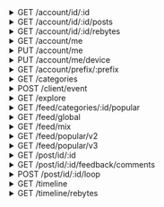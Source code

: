 <details>
<summary>GET /account/id/:id</summary>
Get a user by their id

__url params__

|name|description|
| - | - |
|id|the id of the user to query|

__headers__

|name|value|required|
| - | - | - |
|authorization|The token returned when logging in or creating an account|True|
|user-agent|The user agent of the device using this app|False|

__responses__

- 200 - User information recieved
User information recieved

A user of id `id` exists and was retrieved

```JSON
{
    "data": {
        "avatarURL": "...                   <Account pfp link>",
        "backgroundColor": "#000000         <Account background color",
        "bio": "...                         <Account bio>",
        "displayName": "...                 <Non-unique display name>",
        "followerCount": "0                 <Subscribers of this account>",
        "followingCount": "0                <Subscriptions of this account>",
        "foregroundColor": "#CCD6E9         <Account foreground color",
        "id": "                             <Account id>",
        "isBlocked": "false                 <Is this user blocked by the authed user?>",
        "isChannel": "false                 <Is this user a channel?>",
        "isFollowed": "false                <Is this user being followed by the authed user?>",
        "isFollowing": "false               <Is this user following the authed user?>",
        "loopCount": "0                     <Total loops played of this account>",
        "loopsConsumedCount": "0            <Total loops played by this account>",
        "registrationDate": "1580272854     <Account creation Unix timestamp>",
        "username": "robotter               <Account username>"
    },
    "success": 1
}
```

- 401 - Unauthorized
Unauthorized

Unauthorized to make request, either because the authorization header is incorrect or missing


</details>


<details>
<summary>GET /account/id/:id/posts</summary>
Get posts by some user

__url params__

|name|description|
| - | - |
|id|the id of the user to query|

__headers__

|name|value|required|
| - | - | - |
|authorization|The token returned when logging in or creating an account|True|
|user-agent|The user agent of the device using this app|False|

__responses__

- 200 - Feed slice fetched
Feed slice fetched

A slice of posts of this feed were fetched with usermap and pagination data

```JSON
{
    "data": {
        "accounts": "{...}  <id -> user map>",
        "posts": "[...]     <Array of posts>",
        "cursor": "...      <Pagination cursor>"
    },
    "success": 1
}
```

- 401 - Unauthorized
Unauthorized

Unauthorized to make request, either because the authorization header is incorrect or missing


</details>


<details>
<summary>GET /account/id/:id/rebytes</summary>
Get rebytes by some user

__url params__

|name|description|
| - | - |
|id|the id of the user to query|

__headers__

|name|value|required|
| - | - | - |
|authorization|The token returned when logging in or creating an account|True|
|user-agent|The user agent of the device using this app|False|

__responses__

- 200 - Feed slice fetched
Feed slice fetched

A slice of posts of this feed were fetched with usermap and pagination data

```JSON
{
    "data": {
        "accounts": "{...}  <id -> user map>",
        "rebytes": "[...]   <Array of post rebytes>",
        "cursor": "...      <Pagination cursor>"
    },
    "success": 1
}
```

- 401 - Unauthorized
Unauthorized

Unauthorized to make request, either because the authorization header is incorrect or missing


</details>


<details>
<summary>GET /account/me</summary>
Get information about the logged in account

__headers__

|name|value|required|
| - | - | - |
|authorization|The token returned when logging in or creating an account|True|
|user-agent|The user agent of the device using this app|False|

__responses__

- 200 - Account fetched
Account fetched

The account information of the logged in user was fetched

```JSON
{
    "data": {
        "account": {
            "backgroundColor": "#000000         <Account background color",
            "followerCount": "0                 <Subscribers of this account>",
            "followingCount": "0                <Subscriptions of this account>",
            "foregroundColor": "#CCD6E9         <Account foreground color",
            "id": "                             <account id>",
            "isChannel": "false                 <Is this user a channel?>",
            "isDeactivated": "false             <Did this user deactivate their account?>",
            "isRegistered": "true               <Is this user registered?>",
            "isSuspended": "false               <Is this account suspended?>",
            "loopCount": "0                     <Total loops played of this account>",
            "loopsConsumedCount": "0            <Total loops played by this account>",
            "registrationDate": "1580272854     <Account creation Unix timestamp>",
            "username": "robotter               <Account username>"
        }
    },
    "success": 1
}
```

- 401 - Unauthorized
Unauthorized

Unauthorized to make request, either because the authorization header is incorrect or missing


</details>
<details>
<summary>PUT /account/me</summary>
Update the authed user.
Any or all of the json fields may be included or omitted,
but the request will only work if all data being sent is new


__headers__

|name|value|required|
| - | - | - |
|authorization|The token returned when logging in or creating an account|True|
|user-agent|The user agent of the device using this app|False|

```JSON
{
    "colorScheme": "2       <Predefined color scheme to use>",
    "bio": "...             <Profile bio to use, send a blank to remove>",
    "displayName": "...     <Non-unique display name to use, send blank to remove>",
    "username": "...        <Unique username to use>"
}
```

__responses__

- 200 - Account updated
Account updated

The information sent was ok and the profile information is updated

```JSON
{
    "data": {},
    "success": 1
}
```

- 200:1101 - Bad request format
Bad request format

The information sent is either malformed, has missing keys, or has unexpected extra keys.
It cannot be used. This should be treated similarly too an HTTP 400 bad request


```JSON
{
    "error": {
        "code": 1101,
        "message": "bad request format"
    },
    "success": 0
}
```

- 200:1401 - Username invalid
Username invalid

The username sent is too long or has bad characters

```JSON
{
    "success": 0,
    "error": {
        "code": 1401,
        "message": "invalid username"
    }
}
```

- 200:1402 - Username taken
Username taken

The username sent is already taken and cannot be used

```JSON
{
    "success": 0,
    "error": {
        "code": 1402,
        "message": "username is already in use"
    }
}
```

- 401 - Unauthorized
Unauthorized

Unauthorized to make request, either because the authorization header is incorrect or missing


</details>


<details>
<summary>PUT /account/me/device</summary>
Give byte information about this device

__headers__

|name|value|required|
| - | - | - |
|authorization|The token returned when logging in or creating an account|True|
|user-agent|The user agent of the device using this app|False|

```JSON
{
    "applicationID": "co.byte  <Seems to accept arbitrary strings>",
    "deviceToken": "...        <Device token. Appears to be generated by the app, seems to accept an arbitrary string>",
    "deviceType": "android     <Only android seems to work. iOS / Apple string unknown>"
}
```

__responses__

- 200 - Device info accepted
Device info accepted

The device info sent is correct and was accepted

```JSON
{
    "data": {},
    "success": 1
}
```

- 200:1101 - Bad request format
Bad request format

The information sent is either malformed, has missing keys, or has unexpected extra keys.
It cannot be used. This should be treated similarly too an HTTP 400 bad request


```JSON
{
    "error": {
        "code": 1101,
        "message": "bad request format"
    },
    "success": 0
}
```

- 200:1404 - Device info incorrect
Device info incorrect

The device info sent is malformed

```JSON
{
    "error": {
        "code": 1404,
        "message": "invalid device type"
    },
    "success": 0
}
```

- 401 - Unauthorized
Unauthorized

Unauthorized to make request, either because the authorization header is incorrect or missing


</details>


<details>
<summary>GET /account/prefix/:prefix</summary>
Search for users by some username `prefix`

__url params__

|name|description|
| - | - |
|prefix|prefix to search for|

__headers__

|name|value|required|
| - | - | - |
|authorization|The token returned when logging in or creating an account|True|
|user-agent|The user agent of the device using this app|False|

__responses__

- 200 - Search results fetched
Search results fetched

Search results for the prefix used were returned

```JSON
{
    "data": {
        "accounts": [
            {
                "avatarURL": "...                   <Account pfp link>",
                "backgroundColor": "#000000         <Account background color",
                "bio": "...                         <Account bio>",
                "displayName": "...                 <Non-unique display name>",
                "followerCount": "0                 <Subscribers of this account>",
                "followingCount": "0                <Subscriptions of this account>",
                "foregroundColor": "#CCD6E9         <Account foreground color",
                "id": "                             <Account id>",
                "isBlocked": "false                 <Is this user blocked by the authed user?>",
                "isChannel": "false                 <Is this user a channel?>",
                "isFollowed": "false                <Is this user being followed by the authed user?>",
                "isFollowing": "false               <Is this user following the authed user?>",
                "loopCount": "0                     <Total loops played of this account>",
                "loopsConsumedCount": "0            <Total loops played by this account>",
                "registrationDate": "1580272854     <Account creation Unix timestamp>",
                "username": "robotter               <Account username>"
            }
        ]
    },
    "success": 1
}
```

- 200:1401 - Bad search
Bad search

Search string has invalid characters that cannot prefix a username

```JSON
{
    "success": 0,
    "error": {
        "code": 1401,
        "message": "invalid username"
    }
}
```

- 401 - Unauthorized
Unauthorized

Unauthorized to make request, either because the authorization header is incorrect or missing


</details>


<details>
<summary>GET /categories</summary>
Get a list of feed categories. These can be used in the /feed/categories/:id endpoint

__headers__

|name|value|required|
| - | - | - |
|authorization|The token returned when logging in or creating an account|True|
|user-agent|The user agent of the device using this app|False|

__responses__

- 200 - Categories fetched
Categories fetched

A list of categories has been fetched

```JSON
{
    "data": {
        "categories": [
            {
                "icon": "...    <Category icon link. This is usually 200px",
                "id": "comedy   <Category id, used in /feed/categories/:id>",
                "name": "Comedy <Category name>"
            }
        ]
    },
    "success": 1
}
```

- 401 - Unauthorized
Unauthorized

Unauthorized to make request, either because the authorization header is incorrect or missing


</details>


<details>
<summary>POST /client/event</summary>
Likely has to do with event tracking. Appears to always ratelimit me

__headers__

|name|value|required|
| - | - | - |
|authorization|The token returned when logging in or creating an account|True|
|user-agent|The user agent of the device using this app|False|

__responses__

- 200 - Event accepted
Event accepted

The recorded event was accepted and recorded

```JSON
{
    "data": {},
    "success": 1
}
```

- 200:1101 - Bad request format
Bad request format

The information sent is either malformed, has missing keys, or has unexpected extra keys.
It cannot be used. This should be treated similarly too an HTTP 400 bad request


```JSON
{
    "error": {
        "code": 1101,
        "message": "bad request format"
    },
    "success": 0
}
```

- 401 - Unauthorized
Unauthorized

Unauthorized to make request, either because the authorization header is incorrect or missing


</details>


<details>
<summary>GET /explore</summary>
Get possible explore feeds

__headers__

|name|value|required|
| - | - | - |
|authorization|The token returned when logging in or creating an account|True|
|user-agent|The user agent of the device using this app|False|

__responses__

- 200 - Explore cards recieved
Explore cards recieved

The current explore cards have been fetched

```JSON
{
    "data": {
        "layout": [
            {
                "background": {
                    "color": "#00BBDB           <Card background color>",
                    "type": "image              <Card background type>",
                    "url": "...                 <Background image link, if any such background>"
                },
                "description": "null            <Card description, if any>",
                "header": {
                    "backgroundColor": "null    <Header background color>",
                    "color": "null              <Header color>",
                    "title": "Popular Now       <Header title>"
                },
                "icon": "null                   <Icon link, if any such icon>",
                "sponsored": "false             <Is this sponsored? Ads appear to not yet be implemented>",
                "title": {
                    "backgroundColor": "null    <Appears to always be nil>",
                    "color": "#ffffff           <Title color>",
                    "title": "Popular Now       <Title title>"
                },
                "type": "large                  <Card display type, observed include [image, large, medium]",
                "uri": "byte://...              <Byte-handleable endpoint. byte:// can be subbed for the api's baseurl>"
            }
        ]
    },
    "success": 1
}
```

- 401 - Unauthorized
Unauthorized

Unauthorized to make request, either because the authorization header is incorrect or missing


</details>


<details>
<summary>GET /feed/categories/:id/popular</summary>
Get a slice of popular posts in some category, denoted by its id.
The only observed sub-endpoint for any category is `popular`.
Lists of categories can be fetched with GET `/categories`


__headers__

|name|value|required|
| - | - | - |
|authorization|The token returned when logging in or creating an account|True|
|user-agent|The user agent of the device using this app|False|

__responses__

- 200 - Feed slice fetched
Feed slice fetched

A slice of posts of this feed were fetched with usermap and pagination data

```JSON
{
    "data": {
        "accounts": "{...}  <id -> user map>",
        "posts": "[...]     <Array of posts>",
        "cursor": "...      <Pagination cursor>"
    },
    "success": 1
}
```

- 401 - Unauthorized
Unauthorized

Unauthorized to make request, either because the authorization header is incorrect or missing


</details>


<details>
<summary>GET /feed/global</summary>
Get data from the global feed

__headers__

|name|value|required|
| - | - | - |
|authorization|The token returned when logging in or creating an account|True|
|user-agent|The user agent of the device using this app|False|

__responses__

- 200 - Feed slice fetched
Feed slice fetched

A slice of posts of this feed were fetched with usermap and pagination data

```JSON
{
    "data": {
        "accounts": "{...}  <id -> user map>",
        "posts": "[...]     <Array of posts>",
        "cursor": "...      <Pagination cursor>"
    },
    "success": 1
}
```

- 401 - Unauthorized
Unauthorized

Unauthorized to make request, either because the authorization header is incorrect or missing


</details>


<details>
<summary>GET /feed/mix</summary>
Get a slice of posts in the mix feed.
This seems to be a mixed feed of posts, possibly comparable to ifunny/collective


__headers__

|name|value|required|
| - | - | - |
|authorization|The token returned when logging in or creating an account|True|
|user-agent|The user agent of the device using this app|False|

__responses__

- 200 - Feed slice fetched
Feed slice fetched

A slice of posts of this feed were fetched with usermap data

```JSON
{
    "data": {
        "accounts": "{...}  <id -> user map>",
        "posts": "[...]     <Array of posts>"
    },
    "success": 1
}
```

- 401 - Unauthorized
Unauthorized

Unauthorized to make request, either because the authorization header is incorrect or missing


</details>


<details>
<summary>GET /feed/popular/v2</summary>
Get a slice of posts in the popular feed.
These posts are mostly based on raw popularity, with little to no algorithmic influence.
This is different than the /v3/ endpoint, which is an algorithm based feed for some user


__headers__

|name|value|required|
| - | - | - |
|authorization|The token returned when logging in or creating an account|True|
|user-agent|The user agent of the device using this app|False|

__responses__

- 200 - Feed slice fetched
Feed slice fetched

A slice of posts of this feed were fetched with usermap and pagination data

```JSON
{
    "data": {
        "accounts": "{...}  <id -> user map>",
        "posts": "[...]     <Array of posts>",
        "cursor": "...      <Pagination cursor>"
    },
    "success": 1
}
```

- 401 - Unauthorized
Unauthorized

Unauthorized to make request, either because the authorization header is incorrect or missing


</details>


<details>
<summary>GET /feed/popular/v3</summary>
Get a slice of posts in the popular:v3 feed.
These posts are curated by an algorithm, not necessarially popular.
For regular popular, see the /v2/ endpoint, which is mostly purely popular


__headers__

|name|value|required|
| - | - | - |
|authorization|The token returned when logging in or creating an account|True|
|user-agent|The user agent of the device using this app|False|

__responses__

- 200 - Feed slice fetched
Feed slice fetched

A slice of posts of this feed were fetched with usermap data

```JSON
{
    "data": {
        "accounts": "{...}  <id -> user map>",
        "posts": "[...]     <Array of posts>"
    },
    "success": 1
}
```

- 401 - Unauthorized
Unauthorized

Unauthorized to make request, either because the authorization header is incorrect or missing


</details>


<details>
<summary>GET /post/id/:id</summary>
Get a post by its id

__headers__

|name|value|required|
| - | - | - |
|authorization|The token returned when logging in or creating an account|True|
|user-agent|The user agent of the device using this app|False|

__responses__

- 200 - Post retrieved
Post retrieved

A post of id `id` exists and was retrieved

```JSON
{
    "data": {
        "accounts": "{...}      <id -> profile map>",
        "allowCuration": "true  <May this post be curated?>",
        "allowRemix": "false    <May this post be remixed?>",
        "authorID": "...        <Post author id>",
        "caption": "...         <Post caption>",
        "commentCount": "6633   <Total comment count>",
        "commentCursor": "...   <Comments paging cursor>",
        "comments": "[...]      <Array of comments>",
        "date": "1579934060     <Post create timestamp>",
        "id": "...              <Post id>",
        "likeCount": "119453    <Total like count>",
        "likedByMe": "false     <Did the authed user like this post?>",
        "loopCount": "2356580   <Total loop count>",
        "mentions": "[]         <Array of mentions>",
        "rebytedByMe": "false   <Did the authed user rebyte this post?>",
        "thumbSrc": "...        <Thumbnail resource link>",
        "type": "0              <Unknown>",
        "videoSrc": "...        <Video resource link>"
    },
    "success": 1
}
```

- 401 - Unauthorized
Unauthorized

Unauthorized to make request, either because the authorization header is incorrect or missing


</details>


<details>
<summary>GET /post/id/:id/feedback/comments</summary>
Get a slice of comments on a post with usermap data

__headers__

|name|value|required|
| - | - | - |
|authorization|The token returned when logging in or creating an account|True|
|user-agent|The user agent of the device using this app|False|

__responses__

- 200 - Comment slice recieved
Comment slice recieved

A slice of comments was fetched

```JSON
{
    "data": {
        "accounts": "{...}                  <id -> profile map>",
        "comments": [
            {
                "authorID": "...            <Comment author id>",
                "body": "...                <Comment text body>",
                "date": "1580275243         <Comment create timestamp>",
                "id": "...-...              <Comment id as <post_id>-<comment_id>",
                "mentions": [
                    {
                        "accountID": "...   <Account mentioned>",
                        "byteRange": {
                            "start": "10    <Unknown>",
                            "stop": "15     <Unknown, same length as range>"
                        },
                        "range": {
                            "start": "8     <Mention substring start>",
                            "stop": "13     <Mention substring end>"
                        },
                        "text": "@byte      <Mention text>",
                        "username": "byte   <Username mentioned"
                    }
                ],
                "postID": "...              <Parent post id>"
            }
        ],
        "cursor": "...                      <Pagination cursor>"
    },
    "success": 1
}
```

- 401 - Unauthorized
Unauthorized

Unauthorized to make request, either because the authorization header is incorrect or missing


</details>


<details>
<summary>POST /post/id/:id/loop</summary>
Mark video as looped and increase its total loop count.
There appears to be no ratelimit to marking posts as looped, so videos can be looped more times
than they could be watched in the same timeframe


__headers__

|name|value|required|
| - | - | - |
|authorization|The token returned when logging in or creating an account|True|
|user-agent|The user agent of the device using this app|False|

__responses__

- 200 - Post looped
Post looped

This post has been marked as looped, and its loop count has been updated

```JSON
{
    "data": {
        "postID": "...      <ID of the looped post>",
        "loopCount": "...   <Updated loop count>"
    },
    "success": 1
}
```

- 200:1101 - Bad request format
Bad request format

The information sent is either malformed, has missing keys, or has unexpected extra keys.
It cannot be used. This should be treated similarly too an HTTP 400 bad request


```JSON
{
    "error": {
        "code": 1101,
        "message": "bad request format"
    },
    "success": 0
}
```

- 401 - Unauthorized
Unauthorized

Unauthorized to make request, either because the authorization header is incorrect or missing


</details>


<details>
<summary>GET /timeline</summary>
Get posts in the timeline of the authed user

__headers__

|name|value|required|
| - | - | - |
|authorization|The token returned when logging in or creating an account|True|
|user-agent|The user agent of the device using this app|False|

__responses__

- 200 - Timeline feed slice fetched
Timeline feed slice fetched

A slice of the timeline feed was fetched

```JSON
{
    "data": {
        "accounts": "{...}  <id -> user map>",
        "posts": "[...]     <Array of posts>",
        "cursor": "...      <Pagination cursor>",
        "<->": "            <Only some feeds have cursors, sometimes>"
    },
    "success": 1
}
```

- 401 - Unauthorized
Unauthorized

Unauthorized to make request, either because the authorization header is incorrect or missing


</details>


<details>
<summary>GET /timeline/rebytes</summary>
Posts that have been rebyted into your timeline.
Essentially post objects wrapped in rebyte info, with the regular id -> user table in feeds


__headers__

|name|value|required|
| - | - | - |
|authorization|The token returned when logging in or creating an account|True|
|user-agent|The user agent of the device using this app|False|

__responses__

- 200 - Feed slice fetched
Feed slice fetched

A slice of posts of this feed were fetched with usermap and pagination data

```JSON
{
    "data": {
        "accounts": "{...}  <id -> user map>",
        "rebytes": "[...]   <Array of post rebytes>",
        "cursor": "...      <Pagination cursor>"
    },
    "success": 1
}
```

- 401 - Unauthorized
Unauthorized

Unauthorized to make request, either because the authorization header is incorrect or missing


</details>
